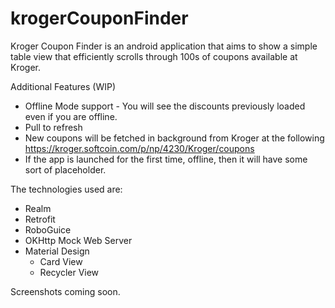 # krogerCouponFinder
Kroger Coupon Finder is an android application that aims to show a simple table view that efficiently scrolls through 100s of coupons available at Kroger.

Additional Features (WIP)
- Offline Mode support - You will see the discounts previously loaded even if you are offline.
- Pull to refresh
- New coupons will be fetched in background from Kroger at the following https://kroger.softcoin.com/p/np/4230/Kroger/coupons
- If the app is launched for the first time, offline, then it will have some sort of placeholder.

The technologies used are:
- Realm
- Retrofit
- RoboGuice
- OKHttp Mock Web Server
- Material Design
  - Card View
  - Recycler View
 
Screenshots coming soon.
